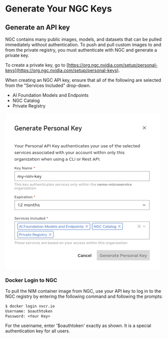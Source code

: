 # Generate Your NGC Keys

## Generate an API key

NGC contains many public images, models, and datasets that can be pulled immediately without authentication.
To push and pull custom images to and from the private registry, you must authenticate with NGC and generate a private key.

To create a private key, go to [https://org.ngc.nvidia.com/setup/personal-keys](https://org.ngc.nvidia.com/setup/personal-keys).

When creating an NGC API key, ensure that all of the following are selected from the "Services Included" drop-down.
- AI Foundation Models and Endpoints
- NGC Catalog
- Private Registry

![Generate Personal Key](../assets/images/generate_personal_key.png)

### Docker Login to NGC

To pull the NIM container image from NGC, use your API key to log in to the NGC registry by entering the following command and following the prompts:
```shell
$ docker login nvcr.io
Username: $oauthtoken
Password: <Your Key>
```
For the username, enter '$oauthtoken' exactly as shown. It is a special authentication key for all users.
